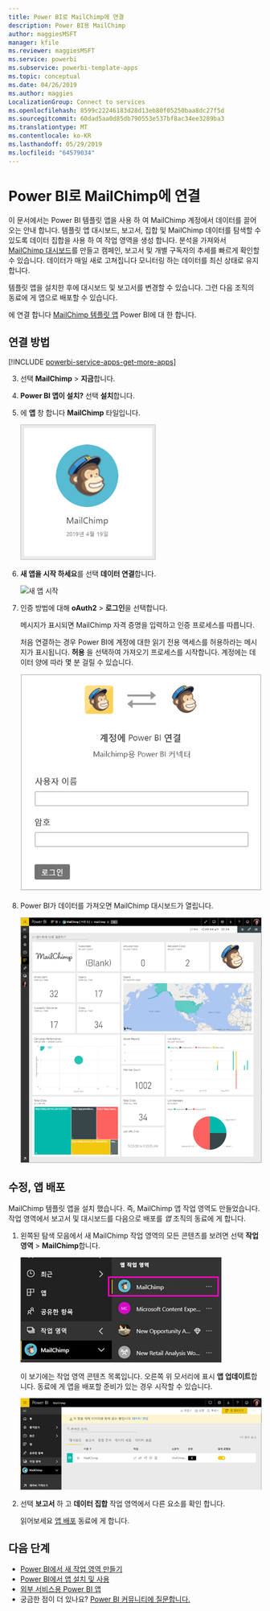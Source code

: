 ```yaml
---
title: Power BI로 MailChimp에 연결
description: Power BI용 MailChimp
author: maggiesMSFT
manager: kfile
ms.reviewer: maggiesMSFT
ms.service: powerbi
ms.subservice: powerbi-template-apps
ms.topic: conceptual
ms.date: 04/26/2019
ms.author: maggies
LocalizationGroup: Connect to services
ms.openlocfilehash: 8599c22246183d28d13eb80f05250baa8dc27f5d
ms.sourcegitcommit: 60dad5aa0d85db790553e537bf8ac34ee3289ba3
ms.translationtype: MT
ms.contentlocale: ko-KR
ms.lasthandoff: 05/29/2019
ms.locfileid: "64579034"
---
```

# <a name="connect-to-mailchimp-with-power-bi"></a>Power BI로 MailChimp에 연결
이 문서에서는 Power BI 템플릿 앱을 사용 하 여 MailChimp 계정에서 데이터를 끌어오는 안내 합니다. 템플릿 앱 대시보드, 보고서, 집합 및 MailChimp 데이터를 탐색할 수 있도록 데이터 집합을 사용 하 여 작업 영역을 생성 합니다. 분석을 가져와서 [MailChimp 대시보드](https://powerbi.microsoft.com/integrations/mailchimp)를 만들고 캠페인, 보고서 및 개별 구독자의 추세를 빠르게 확인할 수 있습니다. 데이터가 매일 새로 고쳐집니다 모니터링 하는 데이터를 최신 상태로 유지 합니다.

템플릿 앱을 설치한 후에 대시보드 및 보고서를 변경할 수 있습니다. 그런 다음 조직의 동료에 게 앱으로 배포할 수 있습니다.

에 연결 합니다 [MailChimp 템플릿 앱](https://app.powerbi.com/getdata/services/mailchimp) Power BI에 대 한 합니다.

## <a name="how-to-connect"></a>연결 방법

[!INCLUDE [powerbi-service-apps-get-more-apps](./includes/powerbi-service-apps-get-more-apps.md)]

3. 선택 **MailChimp** \> **지금**합니다.
4. **Power BI 앱이 설치?** 선택 **설치**합니다.
4. 에 **앱** 창 합니다 **MailChimp** 타일입니다.

    ![Power BI MailChimp 앱 타일](media/service-connect-to-mailchimp/power-bi-connect-mailchimp.png)

6. **새 앱을 시작 하세요**를 선택 **데이터 연결**합니다.

    ![새 앱 시작](media/service-tutorial-connect-to-github/power-bi-github-app-tutorial-connect-data.png)

1. 인증 방법에 대해 **oAuth2** \> **로그인**을 선택합니다.
   
    메시지가 표시되면 MailChimp 자격 증명을 입력하고 인증 프로세스를 따릅니다.
   
    처음 연결하는 경우 Power BI에 계정에 대한 읽기 전용 액세스를 허용하라는 메시지가 표시됩니다. **허용** 을 선택하여 가져오기 프로세스를 시작합니다. 계정에는 데이터 양에 따라 몇 분 걸릴 수 있습니다.
   
    ![MailChimp 용 power BI 커넥터](media/service-connect-to-mailchimp/allow.png)

5. Power BI가 데이터를 가져오면 MailChimp 대시보드가 열립니다.
   
    ![Power BI MailChimp 대시보드](media/service-connect-to-mailchimp/power-bi-mailchimp-dashboard.png)

## <a name="modify-and-distribute-your-app"></a>수정, 앱 배포

MailChimp 템플릿 앱을 설치 했습니다. 즉, MailChimp 앱 작업 영역도 만들었습니다. 작업 영역에서 보고서 및 대시보드를 다음으로 배포를 *앱* 조직의 동료에 게 합니다. 

1. 왼쪽된 탐색 모음에서 새 MailChimp 작업 영역의 모든 콘텐츠를 보려면 선택 **작업 영역** > **MailChimp**합니다. 

    ![왼쪽된 탐색 창에서 MailChimp 작업 영역](media/service-connect-to-mailchimp/power-bi-mailchimp-left-nav.png)

    이 보기에는 작업 영역 콘텐츠 목록입니다. 오른쪽 위 모서리에 표시 **앱 업데이트**합니다. 동료에 게 앱을 배포할 준비가 있는 경우 시작할 수 있습니다.

    ![Mailchimp 콘텐츠](media/service-connect-to-mailchimp/power-bi-mailchimp-content-list.png)

2. 선택 **보고서** 하 고 **데이터 집합** 작업 영역에서 다른 요소를 확인 합니다. 

    읽어보세요 [앱 배포](service-create-distribute-apps.md) 동료에 게 합니다.

## <a name="next-steps"></a>다음 단계

* [Power BI에서 새 작업 영역 만들기](service-create-the-new-workspaces.md)
* [Power BI에서 앱 설치 및 사용](consumer/end-user-apps.md)
* [외부 서비스용 Power BI 앱](service-connect-to-services.md)
* 궁금한 점이 더 있나요? [Power BI 커뮤니티에 질문합니다.](http://community.powerbi.com/)

